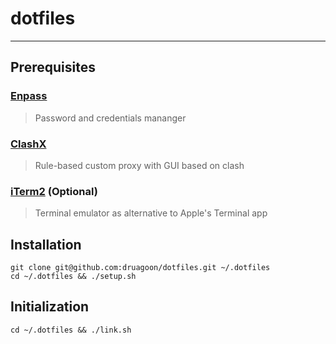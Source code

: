 # dotfiles

---

## Prerequisites

### [Enpass](https://www.enpass.io/)

> Password and credentials mananger

### [ClashX](https://github.com/yichengchen/clashX)

> Rule-based custom proxy with GUI based on clash

### [iTerm2](https://iterm2.com/) (Optional)

> Terminal emulator as alternative to Apple's Terminal app

## Installation

```shell
git clone git@github.com:druagoon/dotfiles.git ~/.dotfiles
cd ~/.dotfiles && ./setup.sh
```

## Initialization

```shell
cd ~/.dotfiles && ./link.sh
```
